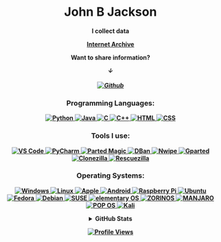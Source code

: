 <h1 align="center">John B Jackson </h1>

<p align="center">
  <b>  I collect data  <br>
<p align="center">
    <b>  <a href="https://archive.org/details/@johnbrandonjackson">Internet Archive</a>  <br>
<p align="center">  
     <b> Want to share information? <br> </p>
    
  <i>
<p align="center">
  &darr; <br>
  <br>
  <a href="https://johnbjackson.github.io/">
    <img src="http://img.shields.io/badge/Github-black?style=flat-square&logo=Github" alt="Github">
  </i><br>
  </a>
</p>

<h3 align="center">Programming Languages:</h3>
<p align="center">
  <a href="https://github.com/johnbjackson">
    <img src="https://img.shields.io/badge/python-black?style=for-the-badge&logo=python" alt="Python">
  </a>
  <a href="https://github.com/johnbjackson">
    <img src="https://img.shields.io/badge/java-black?style=for-the-badge&logo=openjdk" alt="Java">
  </a>
    <a href="https://github.com/johnbjackson">
    <img src="https://img.shields.io/badge/c-black?style=for-the-badge&logo=" alt="C">
  </a>
  <a href="https://github.com/johnbjackson">
    <img src="https://img.shields.io/badge/c++-black?style=for-the-badge&logo=c++" alt="C++">
  </a>
  <a href="https://github.com/johnbjackson">
    <img src="https://img.shields.io/badge/html-black?style=for-the-badge&logo=html" alt="HTML">
  </a>
  <a href="https://github.com/johnbjackson">
    <img src="https://img.shields.io/badge/css-black?style=for-the-badge&logo=css" alt="CSS">
  </a>
</p>

<h3 align="center">Tools I use:</h3>
<p align="center">

  <a href="https://github.com/johnbjackson">
    <img src="https://img.shields.io/badge/vscode-black?style=for-the-badge&logo=visual-studio-code" alt="VS Code">
  </a>
  <a href="https://github.com/johnbjackson">
    <img src="https://img.shields.io/badge/pycharm-black?style=for-the-badge&logo=pycharm" alt="PyCharm">
  </a>
  <a href="https://github.com/johnbjackson">
    <img src="https://img.shields.io/badge/partedmagic-black?style=for-the-badge&logo=parted-magic" alt="Parted Magic">
  </a>
    <a href="https://github.com/johnbjackson">
    <img src="https://img.shields.io/badge/dban-black?style=for-the-badge&logo=dban" alt="DBan">
  </a>
    <a href="https://github.com/johnbjackson">
    <img src="https://img.shields.io/badge/nwipe-black?style=for-the-badge&logo=nwipe" alt="Nwipe">
  </a>
    <a href="https://github.com/johnbjackson">
    <img src="https://img.shields.io/badge/gparted-black?style=for-the-badge&logo=gparted" alt="Gparted">
  </a>
    <a href="https://github.com/johnbjackson">
    <img src="https://img.shields.io/badge/clonezilla-black?style=for-the-badge&logo=clonezilla" alt="Clonezilla">
  </a>
    <a href="https://github.com/johnbjackson">
    <img src="https://img.shields.io/badge/rescuezilla-black?style=for-the-badge&logo=rescuezilla" alt="Rescuezilla">
  </a>
</p>


<h3 align="center">Operating Systems:</h3>
<p align="center">
  <a href="https://github.com/johnbjackson">
    <img src="https://img.shields.io/badge/Windows-black?style=for-the-badge&logo=Windows" alt="Windows">
  </a>
  <a href="https://github.com/johnbjackson">
    <img src="https://img.shields.io/badge/linux-black?style=for-the-badge&logo=Linux" alt="Linux">
  </a>
     <a href="https://github.com/johnbjackson">
    <img src="https://img.shields.io/badge/Apple-black?style=for-the-badge&logo=Apple" alt="Apple">
  </a>
  <a href="https://github.com/johnbjackson">
    <img src="https://img.shields.io/badge/Android-black?style=for-the-badge&logo=Android" alt="Android">
  </a>
  <a href="https://github.com/johnbjackson">
    <img src="https://img.shields.io/badge/raspberrypi-black?style=for-the-badge&logo=raspberry-pi" alt="Raspberry Pi">
  </a>
  <a href="https://github.com/johnbjackson">
    <img src="https://img.shields.io/badge/Ubuntu-black?style=for-the-badge&logo=Ubuntu" alt="Ubuntu">
  </a>
    <a href="https://github.com/johnbjackson">
    <img src="https://img.shields.io/badge/Fedora-black?style=for-the-badge&logo=Fedora" alt="Fedora">
  </a>
  <a href="https://github.com/johnbjackson">
    <img src="https://img.shields.io/badge/Debian-black?style=for-the-badge&logo=Debian" alt="Debian">
  </a>
  <a href="https://github.com/johnbjackson">
    <img src="https://img.shields.io/badge/SUSE-black?style=for-the-badge&logo=SUSE" alt="SUSE">
  </a>
  <a href="https://github.com/johnbjackson">
    <img src="https://img.shields.io/badge/ELEMENTARY-black?style=for-the-badge&logo=ELEMENTARY" alt="elementary OS">
  </a>
  <a href="https://github.com/johnbjackson">
    <img src="https://img.shields.io/badge/ZORIN-black?style=for-the-badge&logo=ZORIN" alt="ZORINOS">
  </a>
    <a href="https://github.com/johnbjackson">
    <img src="https://img.shields.io/badge/MANJARO-black?style=for-the-badge&logo=MANJARO" alt="MANJARO">
  </a>
  <a href="https://github.com/johnbjackson">
    <img src="https://img.shields.io/badge/POP-black?style=for-the-badge&logo=POP" alt="POP OS">
  </a>
  <a href="https://github.com/johnbjackson">
    <img src="https://img.shields.io/badge/Kali-black?style=for-the-badge&logo=Kali Linux" alt="Kali">
  </a>

<details>
  <summary align="center">GitHub Stats</summary>
  <p align="center">
    <a href="https://github.com/johnbjackson">
      <img src="http://github-profile-summary-cards.vercel.app/api/cards/profile-details?username=johnbjackson&theme=transparent" alt="Profile Details">
    </a>
    <a href="https://github.com/johnbjackson">
      <img src="https://github-readme-streak-stats.herokuapp.com/?user=johnbjackson&hide_border=true&card_width=338&theme=transparent" alt="Streak Stats">
    </a>
    <a href="https://github.com/johnbjackson">
      <img src="http://github-profile-summary-cards.vercel.app/api/cards/stats?username=johnbjackson&theme=transparent" alt="Stats">
    </a>
  </p>
  <p align="center">
    <a href="https://github.com/johnbjackson">
      <img align="center" src="https://github-readme-stats-sigma-five.vercel.app/api/top-langs/?username=JohnJackson&theme=react&line_height=40&hide=css" alt="Top Languages">
    </a>
  </p>
</details>

<p align="center">
  <a href="https://github.com/johnbjackson">
    <img src="https://komarev.com/ghpvc/?username=johnbjackson&color=blue&style=flat" alt="Profile Views">
  </a>
</p>
